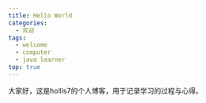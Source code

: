 ```yaml
---
title: Hello World
categories:
  - 欢迎
tags:
  - welcome
  - computer
  - java learner
top: true
---
```

大家好，这是hollis7的个人博客，用于记录学习的过程与心得。